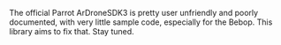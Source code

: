 The official Parrot ArDroneSDK3 is pretty user unfriendly and poorly documented, with very little sample code, especially for the Bebop. This library aims to fix that. Stay tuned.

